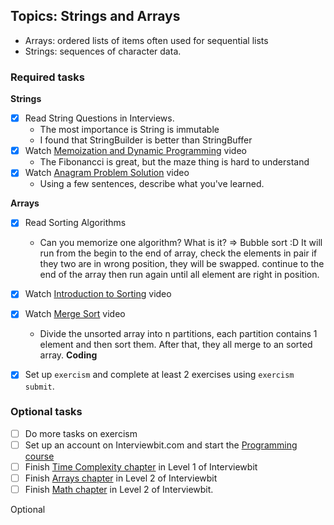## Topics: Strings and Arrays

* Arrays: ordered lists of items often used for sequential lists
* Strings: sequences of character data.

### Required tasks

**Strings**

- [x] Read String Questions in Interviews.
  - The most importance is String is immutable
  - I found that StringBuilder is better than StringBuffer
- [x] Watch [Memoization and Dynamic Programming](https://www.youtube.com/watch?v=P8Xa2BitN3I) video
  - The Fibonancci is great, but the maze thing is hard to understand 
- [x] Watch [Anagram Problem Solution](https://www.youtube.com/watch?v=3MwRGPPB4tw) video
  - Using a few sentences, describe what you've learned.

**Arrays**

- [x] Read Sorting Algorithms
  - Can you memorize one algorithm? What is it? => Bubble sort :D It will run from the begin to the end of array, check the elements in pair
if they two are in wrong position, they will be swapped. continue to the end of the array then run again until all element are right in position.

- [x] Watch [Introduction to Sorting](https://www.youtube.com/watch?v=pkkFqlG0Hds) video
  
- [x] Watch [Merge Sort](https://www.youtube.com/watch?v=KF2j-9iSf4Q) video
  - Divide the unsorted array into n partitions, each partition contains 1 element and then sort them. After that, they all merge to an sorted array. 
**Coding**

- [x] Set up `exercism` and complete at least 2 exercises using `exercism submit`.

### Optional tasks

- [ ] Do more tasks on exercism
- [ ] Set up an account on Interviewbit.com and start the [Programming course](https://www.interviewbit.com/courses/programming/)
- [ ] Finish [Time Complexity chapter](https://www.interviewbit.com/courses/programming/topics/time-complexity) in Level 1 of Interviewbit
- [ ] Finish [Arrays chapter]((https://www.interviewbit.com/courses/programming/topics/arrays/)) in Level 2 of Interviewbit
- [ ] Finish [Math chapter](https://www.interviewbit.com/courses/programming/topics/math/) in Level 2 of Interviewbit.

Optional
